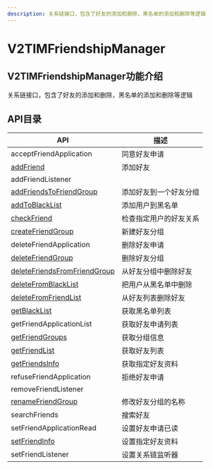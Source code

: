 ```yaml
---
description: 关系链接口，包含了好友的添加和删除，黑名单的添加和删除等逻辑
---
```


# V2TIMFriendshipManager

## V2TIMFriendshipManager功能介绍

关系链接口，包含了好友的添加和删除，黑名单的添加和删除等逻辑

## API目录

| API                                                             | 描述          |
| --------------------------------------------------------------- | ----------- |
| acceptFriendApplication                                         | 同意好友申请      |
| [addFriend](addfriend.md)                                       | 添加好友        |
| addFriendListener                                               |             |
| [addFriendsToFriendGroup](addfriendstofriendgroup.md)           | 添加好友到一个好友分组 |
| [addToBlackList](addtoblacklist.md)                             | 添加用户到黑名单    |
| [checkFriend](checkfriend.md)                                   | 检查指定用户的好友关系 |
| [createFriendGroup](createfriendgroup.md)                       | 新建好友分组      |
| deleteFriendApplication                                         | 删除好友申请      |
| [deleteFriendGroup](deletefriendgroup.md)                       | 删除好友分组      |
| [deleteFriendsFromFriendGroup](deletefriendsfromfriendgroup.md) | 从好友分组中删除好友  |
| [deleteFromBlackList](deletefromblacklist.md)                   | 把用户从黑名单中删除  |
| [deleteFromFriendList](deletefromfriendlist.md)                 | 从好友列表删除好友   |
| [getBlackList](getblacklist.md)                                 | 获取黑名单列表     |
| getFriendApplicationList                                        | 获取好友申请列表    |
| [getFriendGroups](getfriendgroups.md)                           | 获取分组信息      |
| [getFriendList](getfriendlist.md)                               | 获取好友列表      |
| [getFriendsInfo](getfriendsinfo.md)                             | 获取指定好友资料    |
| refuseFriendApplication                                         | 拒绝好友申请      |
| removeFriendListener                                            |             |
| [renameFriendGroup](renamefriendgroup.md)                       | 修改好友分组的名称   |
| searchFriends                                                   | 搜索好友        |
| setFriendApplicationRead                                        | 设置好友申请已读    |
| [setFriendInfo](setfriendinfo.md)                               | 设置指定好友资料    |
| setFriendListener                                               | 设置关系链监听器    |
